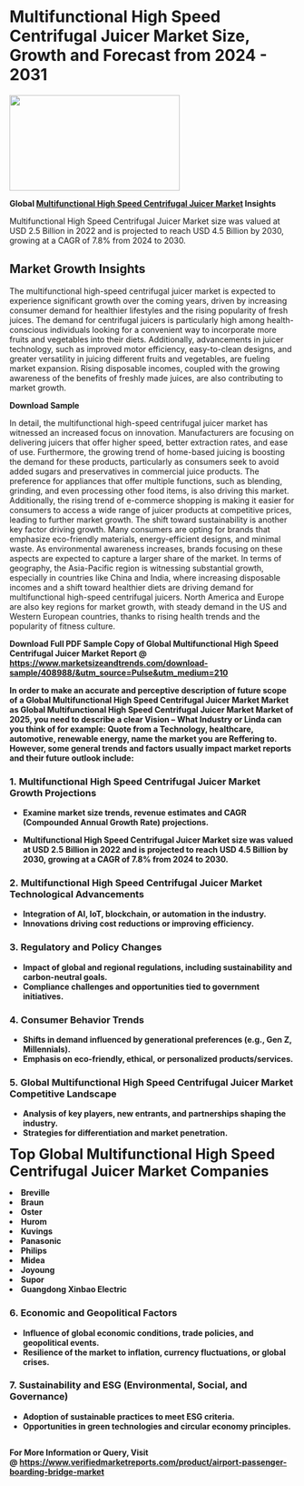 <H1>Multifunctional High Speed Centrifugal Juicer Market Size, Growth and Forecast from 2024 - 2031</H1><img class="aligncenter size-medium wp-image-584254" src="https://thirdeyenews.in/wp-content/uploads/2024/09/Global-Market-Research-300x168.jpeg" alt="" width="300" height="168" /><p><strong>Global&nbsp;<a href="https://www.marketsizeandtrends.com/download-sample/408988/&amp;utm_source=Pulse&amp;utm_medium=210">Multifunctional High Speed Centrifugal Juicer Market</a> Insights</strong></p><p>Multifunctional High Speed Centrifugal Juicer Market size was valued at USD 2.5 Billion in 2022 and is projected to reach USD 4.5 Billion by 2030, growing at a CAGR of 7.8% from 2024 to 2030.</p><p><h2>Market Growth Insights</h2> <p>The multifunctional high-speed centrifugal juicer market is expected to experience significant growth over the coming years, driven by increasing consumer demand for healthier lifestyles and the rising popularity of fresh juices. The demand for centrifugal juicers is particularly high among health-conscious individuals looking for a convenient way to incorporate more fruits and vegetables into their diets. Additionally, advancements in juicer technology, such as improved motor efficiency, easy-to-clean designs, and greater versatility in juicing different fruits and vegetables, are fueling market expansion. Rising disposable incomes, coupled with the growing awareness of the benefits of freshly made juices, are also contributing to market growth.</p> <p><strong>Download Sample</strong></p> <p>In detail, the multifunctional high-speed centrifugal juicer market has witnessed an increased focus on innovation. Manufacturers are focusing on delivering juicers that offer higher speed, better extraction rates, and ease of use. Furthermore, the growing trend of home-based juicing is boosting the demand for these products, particularly as consumers seek to avoid added sugars and preservatives in commercial juice products. The preference for appliances that offer multiple functions, such as blending, grinding, and even processing other food items, is also driving this market. Additionally, the rising trend of e-commerce shopping is making it easier for consumers to access a wide range of juicer products at competitive prices, leading to further market growth. The shift toward sustainability is another key factor driving growth. Many consumers are opting for brands that emphasize eco-friendly materials, energy-efficient designs, and minimal waste. As environmental awareness increases, brands focusing on these aspects are expected to capture a larger share of the market. In terms of geography, the Asia-Pacific region is witnessing substantial growth, especially in countries like China and India, where increasing disposable incomes and a shift toward healthier diets are driving demand for multifunctional high-speed centrifugal juicers. North America and Europe are also key regions for market growth, with steady demand in the US and Western European countries, thanks to rising health trends and the popularity of fitness culture. <p><strong></p><p><span class=""><strong>Download Full PDF Sample Copy of Global Multifunctional High Speed Centrifugal Juicer Market Report</strong> @ <a href="https://www.marketsizeandtrends.com/download-sample/408988/&amp;utm_source=Pulse&amp;utm_medium=210" target="_blank">https://www.marketsizeandtrends.com/download-sample/408988/&amp;utm_source=Pulse&amp;utm_medium=210</a></span></p><p>In order to make an accurate and perceptive description of future scope of a Global&nbsp;Multifunctional High Speed Centrifugal Juicer Market Market as Global&nbsp;Multifunctional High Speed Centrifugal Juicer Market Market of 2025, you need to describe a clear Vision &ndash; What Industry or Linda can you think of for example: Quote from a Technology, healthcare, automotive, renewable energy, name the market you are Reffering to. However, some general trends and factors usually impact market reports and their future outlook include:</p><h3>1.&nbsp;<strong>Multifunctional High Speed Centrifugal Juicer Market Growth Projections</strong></h3><ul><li>Examine market size trends, revenue estimates and CAGR (Compounded Annual Growth Rate) projections.</li><li><p>Multifunctional High Speed Centrifugal Juicer Market size was valued at USD 2.5 Billion in 2022 and is projected to reach USD 4.5 Billion by 2030, growing at a CAGR of 7.8% from 2024 to 2030.</p></li></ul><h3>2.&nbsp;<strong>Multifunctional High Speed Centrifugal Juicer Market Technological Advancements</strong></h3><ul><li>Integration of AI, IoT, blockchain, or automation in the industry.</li><li>Innovations driving cost reductions or improving efficiency.</li></ul><h3>3.&nbsp;<strong>Regulatory and Policy Changes</strong></h3><ul><li>Impact of global and regional regulations, including sustainability and carbon-neutral goals.</li><li>Compliance challenges and opportunities tied to government initiatives.</li></ul><h3>4.&nbsp;<strong>Consumer Behavior Trends</strong></h3><ul><li>Shifts in demand influenced by generational preferences (e.g., Gen Z, Millennials).</li><li>Emphasis on eco-friendly, ethical, or personalized products/services.</li></ul><h3>5.&nbsp;<strong>Global Multifunctional High Speed Centrifugal Juicer Market Competitive Landscape</strong></h3><ul><li>Analysis of key players, new entrants, and partnerships shaping the industry.</li><li>Strategies for differentiation and market penetration.</li></ul><p data-pm-slice="1 1 []"><span style="color: inherit; font-family: inherit; font-size: 25px;">Top Global Multifunctional High Speed Centrifugal Juicer Market Companies</span></p><div class="" data-test-id=""><p><li>Breville</li><li> Braun</li><li> Oster</li><li> Hurom</li><li> Kuvings</li><li> Panasonic</li><li> Philips</li><li> Midea</li><li> Joyoung</li><li> Supor</li><li> Guangdong Xinbao Electric</li></p></div><h3>6.&nbsp;<strong>Economic and Geopolitical Factors</strong></h3><ul><li>Influence of global economic conditions, trade policies, and geopolitical events.</li><li>Resilience of the market to inflation, currency fluctuations, or global crises.</li></ul><h3>7.&nbsp;<strong>Sustainability and ESG (Environmental, Social, and Governance)</strong></h3><ul><li>Adoption of sustainable practices to meet ESG criteria.</li><li>Opportunities in green technologies and circular economy principles.</li></ul><h2><strong style="font-size: 14px;">For More Information or Query, Visit @&nbsp;</strong><a style="background-color: #ffffff; font-size: 14px;" href="https://www.marketsizeandtrends.com/report/multifunctional-high-speed-centrifugal-juicer-market/" target="_blank">https://www.verifiedmarketreports.com/product/airport-passenger-boarding-bridge-market</a></h2>

